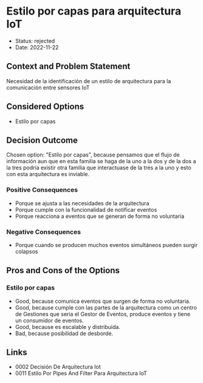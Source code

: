 # Estilo por capas para arquitectura IoT

* Status: rejected
* Date: 2022-11-22

## Context and Problem Statement

Necesidad de la identificación de un estilo de arquitectura para la comunicación entre sensores IoT

## Considered Options

* Estilo por capas

## Decision Outcome

Chosen option: "Estilo por capas", because pensamos que el flujo de información aun que en esta familia se haga de la uno a la dos y de la dos a la tres podría existir otra familia que interactuase de la tres a la uno y esto con esta arquitectura es inviable.

### Positive Consequences

* Porque se ajusta a las necesidades de la arquitectura
* Porque cumple con la funcionalidad de notificar eventos
* Porque reacciona a eventos que se generan de forma no voluntaria

### Negative Consequences

* Porque cuando se producen muchos eventos simultáneos pueden surgir colapsos

## Pros and Cons of the Options

### Estilo por capas

* Good, because comunica eventos que surgen de forma no voluntaria.
* Good, because cumple con las partes de la arquitectura como un centro de Gestiones que seria el Gestor de Eventos, produce eventos y tiene un consumidor de eventos.
* Good, because es escalable y distribuida.
* Bad, because posibilidad de desborde.

## Links

* 0002 Decisión De Arquitectura Iot
* 0011 Estilo Por Pipes And Filter Para Arquitectura IoT
